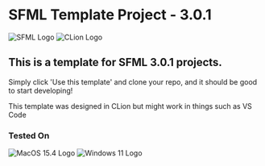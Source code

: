 # SFML Template Project - 3.0.1
![SFML Logo](https://img.shields.io/badge/SFML-8CC445?style=for-the-badge&logo=sfml&logoColor=white)
![CLion Logo](https://img.shields.io/badge/CLion-000000?style=for-the-badge&logo=clion&logoColor=white)

## This is a template for SFML 3.0.1 projects.
Simply click 'Use this template' and clone your repo, and it should be good to start developing!

This template was designed in CLion but might work in things such as VS Code

### Tested On
![MacOS 15.4 Logo](https://img.shields.io/badge/mac%20os-000000?style=for-the-badge&logo=apple&logoColor=white) ![Windows 11 Logo](https://img.shields.io/badge/Windows_11-0078d4?style=for-the-badge&logo=windows-11&logoColor=white)
